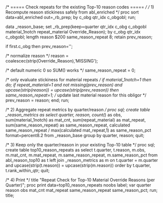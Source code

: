 /* ===== Check repeats for the existing Top-10 reason codes ===== */
/* 1) Recompute reason stickiness safely from abl_enriched */
proc sort data=abl_enriched out=_rb_prep;
  by c_obg qtr_idx c_obgobl;
run;

data _reason_base;
  set _rb_prep(keep=quarter qtr_idx c_obg c_obgobl
                     material_1notch repeat_material Override_Reason);
  by c_obg qtr_idx c_obgobl;
  length reason $200 same_reason_repeat 8;
  retain prev_reason;

  if first.c_obg then prev_reason='';

  /* normalize reason */
  reason = coalescec(strip(Override_Reason),'MISSING');

  /* default numeric 0 so SUM() works */
  same_reason_repeat = 0;

  /* only evaluate stickiness for material repeats */
  if material_1notch=1 then do;
    if repeat_material=1 and not missing(prev_reason) and
       upcase(strip(reason)) = upcase(strip(prev_reason)) then same_reason_repeat=1;
    /* update last material reason for this obligor */
    prev_reason = reason;
  end;
run;

/* 2) Aggregate repeat metrics by quarter/reason */
proc sql;
  create table _reason_metrics as
  select quarter,
         reason,
         count(*)                  as obs,
         sum(material_1notch)      as mat_cnt,
         sum(repeat_material)      as mat_repeat,
         sum(same_reason_repeat)   as same_reason_repeat,
         calculated same_reason_repeat / max(calculated mat_repeat,1)
                                     as same_reason_pct format=percent8.2
  from _reason_base
  group by quarter, reason;
quit;

/* 3) Keep only the quarter/reason in your existing Top-10 table */
proc sql;
  create table top10_reason_repeats as
  select t.quarter,
         t.reason,
         m.obs,
         m.mat_cnt,
         m.mat_repeat,
         m.same_reason_repeat,
         m.same_reason_pct
  from abl_reason_top10 as t
  left join _reason_metrics as m
    on t.quarter = m.quarter
   and upcase(strip(t.reason)) = upcase(strip(m.reason))
  order by t.quarter, t.rank_within_qtr;
quit;

/* 4) Print */
title "Repeat Check for Top-10 Material Override Reasons (per Quarter)";
proc print data=top10_reason_repeats noobs label;
  var quarter reason obs mat_cnt mat_repeat same_reason_repeat same_reason_pct;
run;
title;
